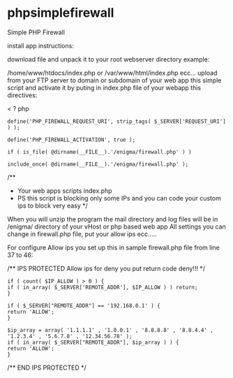 # phpsimplefirewall
Simple PHP Firewall

install app instructions:

download file and unpack it to your root webserver directory example:

/home/www/htdocs/index.php   or    /var/www/html/index.php   ecc... upload from your FTP server to domain or subdomain of your web app this simple script and activate it by puting in index.php file of your webapp this directives:

<  ?    php 

	define('PHP_FIREWALL_REQUEST_URI', strip_tags( $_SERVER['REQUEST_URI'] ) );

	define('PHP_FIREWALL_ACTIVATION', true );

	if ( is_file( @dirname(__FILE__).'/enigma/firewall.php' ) )

	include_once( @dirname(__FILE__).'/enigma/firewall.php' );
	

/**
 * Your web apps scripts index.php
 * PS this script is blocking only some IPs and you can code your custom ips to block very easy
 */

When you will unzip the program the mail directory and log files will be in /enigma/ directory of your vHost or php based web app
All settings you can change in firewall.php file, put your allow ips ecc.....

For configure Allow ips you set up this in sample firewall.php file from line 37 to 46:

/** IPS PROTECTED  Allow ips for deny you put return code deny!!! */

	if ( count( $IP_ALLOW ) > 0 ) {
	if ( in_array( $_SERVER['REMOTE_ADDR'], $IP_ALLOW ) ) return;
	}

	if ( $_SERVER["REMOTE_ADDR"] == '192.168.0.1' ) {
 	return 'ALLOW'; 
 	}
 
	$ip_array = array( '1.1.1.1' , '1.0.0.1' , '8.8.8.8' , '8.8.4.4' , '1.2.3.4' , '5.6.7.8' , '12.34.56.78' );
	if ( in_array( $_SERVER["REMOTE_ADDR"], $ip_array ) ) {
	return 'ALLOW'; 
	}

/** END IPS PROTECTED */

